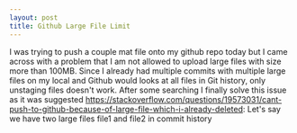 ```yaml
---
layout: post
title: Github Large File Limit
---
```


I was trying to push a couple mat file onto my github repo today but I came across with a problem that I am not allowed to upload large files with size more than 100MB.
Since I already had multiple commits with multiple large files on my local and Github would looks at all files in Git history, only unstaging files doesn't work.
After some searching I finally solve this issue as it was suggested <https://stackoverflow.com/questions/19573031/cant-push-to-github-because-of-large-file-which-i-already-deleted>: 
Let's say we have two large files file1 and file2 in commit history
```git filter-branch -f --index-filter 'git rm -r --cached --ignore-unmatch file1 file2' HEAD
```
